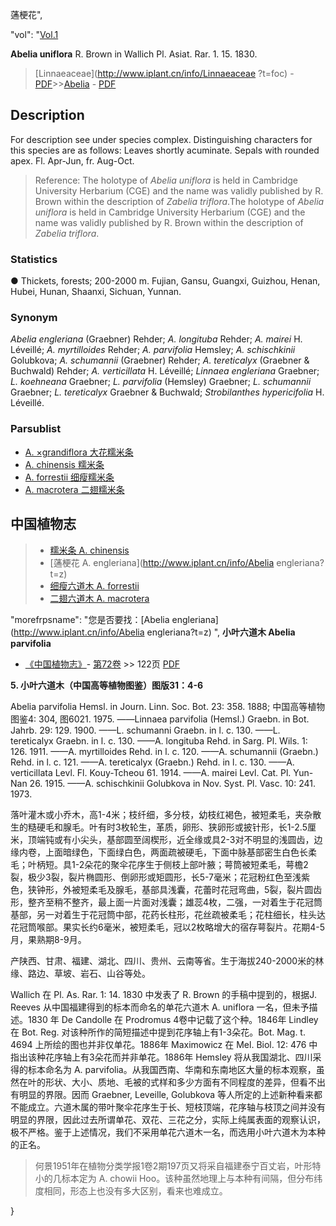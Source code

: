 蓪梗花",

  "vol": "[Vol.1](http://iplant.cnhttp://iplant.cn/foc/vol/1)

**Abelia uniflora** R. Brown in Wallich Pl. Asiat. Rar. 1. 15. 1830.

> [Linnaeaceae](http://www.iplant.cn/info/Linnaeaceae ?t=foc) - [PDF](http://iplant.cn/foc/pdf/Linnaeaceae.pdf)>>[Abelia](Abelia-糯米条属.md) - [PDF](http://www.iplant.cn/foc/pdf/Abelia.pdf)

## Description

For description see under species complex. Distinguishing characters for this species are as follows: Leaves shortly acuminate. Sepals with rounded apex. Fl. Apr-Jun, fr. Aug-Oct.

> Reference: 
> The holotype of *Abelia uniflora* is held in Cambridge University Herbarium (CGE) and the name was validly published by R. Brown within the description of *Zabelia triflora*.The holotype of *Abelia uniflora* is held in Cambridge University Herbarium (CGE) and the name was validly published by R. Brown within the description of *Zabelia triflora*.

### Statistics
● Thickets, forests; 200-2000 m. Fujian, Gansu, Guangxi, Guizhou, Henan, Hubei, Hunan, Shaanxi, Sichuan, Yunnan.

### Synonym
*Abelia engleriana* (Graebner) Rehder; *A. longituba* Rehder; *A. mairei* H. Léveillé; *A. myrtilloides* Rehder; *A. parvifolia* Hemsley; *A. schischkinii* Golubkova; *A. schumannii* (Graebner) Rehder; *A. tereticalyx* (Graebner & Buchwald) Rehder; *A. verticillata* H. Léveillé; *Linnaea engleriana* Graebner; *L. koehneana* Graebner; *L. parvifolia* (Hemsley) Graebner; *L. schumannii* Graebner; *L. tereticalyx* Graebner & Buchwald; *Strobilanthes hypericifolia* H. Léveillé.

### Parsublist

* [A.  ×grandiflora  大花糯米条](Abelia-×-grandiflora-大花糯米条.md)
* [A.  chinensis  糯米条](Abelia-chinensis-糯米条.md)
* [A.  forrestii  细瘦糯米条](Abelia-forrestii-细瘦糯米条.md)
* [A.  macrotera  二翅糯米条](Abelia-macrotera-二翅糯米条.md)

## 中国植物志

> * [糯米条  A.  chinensis](Abelia-chinensis-糯米条.md)
> * [蓪梗花  A.  engleriana](http://www.iplant.cn/info/Abelia engleriana?t=z)
> * [细瘦六道木  A.  forrestii](Abelia-forrestii-细瘦糯米条.md)
> * [二翅六道木  A.  macrotera](Abelia-macrotera-二翅糯米条.md)

  "morefrpsname": "您是否要找：<span class='spantxt'>[Abelia engleriana](http://www.iplant.cn/info/Abelia engleriana?t=z) ",
**小叶六道木 Abelia parvifolia**

* [《中国植物志》](http://www.iplant.cn/frps)- [第72卷](http://www.iplant.cn/frps/vol/72) >> 122页 [PDF](http://www.iplant.cn/frps/pdf/72/122.PDF)

**5. 小叶六道木（中国高等植物图鉴）图版31：4-6**

Abelia parvifolia Hemsl. in Journ. Linn. Soc. Bot. 23: 358. 1888; 中国高等植物图鉴4: 304, 图6021. 1975. ——Linnaea parvifolia (Hemsl.) Graebn. in Bot. Jahrb. 29: 129. 1900. ——L. schumanni Graebn. in l. c. 130. ——L. tereticalyx Graebn. in l. c. 130. ——A. longituba Rehd. in Sarg. Pl. Wils. 1: 126. 1911. ——A. myrtilloides Rehd. in l. c. 120. ——A. schumannii (Graebn.) Rehd. in l. c. 121. ——A. tereticalyx (Graebn.) Rehd. in l. c. 130. ——A. verticillata Levl. Fl. Kouy-Tcheou 61. 1914. ——A. mairei Levl. Cat. Pl. Yun-Nan 26. 1915. ——A. schischkinii Golubkova in Nov. Syst. Pl. Vasc. 10: 241. 1973.

落叶灌木或小乔木，高1-4米；枝纤细，多分枝，幼枝红褐色，被短柔毛，夹杂散生的糙硬毛和腺毛。叶有时3枚轮生，革质，卵形、狭卵形或披针形，长1-2.5厘米，顶端钝或有小尖头，基部圆至阔楔形，近全缘或具2-3对不明显的浅圆齿，边缘内卷，上面暗绿色，下面绿白色，两面疏被硬毛，下面中脉基部密生白色长柔毛；叶柄短。具1-2朵花的聚伞花序生于侧枝上部叶腋；萼筒被短柔毛，萼檐2裂，极少3裂，裂片椭圆形、倒卵形或矩圆形，长5-7毫米；花冠粉红色至浅紫色，狭钟形，外被短柔毛及腺毛，基部具浅囊，花蕾时花冠弯曲，5裂，裂片圆齿形，整齐至稍不整齐，最上面一片面对浅囊；雄蕊4枚，二强，一对着生于花冠筒基部，另一对着生于花冠筒中部，花药长柱形，花丝疏被柔毛；花柱细长，柱头达花冠筒喉部。果实长约6毫米，被短柔毛，冠以2枚略增大的宿存萼裂片。花期4-5月，果熟期8-9月。

产陕西、甘肃、福建、湖北、四川、贵州、云南等省。生于海拔240-2000米的林缘、路边、草坡、岩石、山谷等处。

Wallich 在 Pl. As. Rar. 1: 14. 1830 中发表了 R. Brown 的手稿中提到的，根据J. Reeves 从中国福建得到的标本而命名的单花六道木 A. uniflora 一名，但未予描述。1830 年 De Candolle 在 Prodromus 4卷中记载了这个种。1846年 Lindley 在 Bot. Reg. 对该种所作的简短描述中提到花序轴上有1-3朵花。Bot. Mag. t. 4694 上所绘的图也并非仅单花。1886年 Maximowicz 在 Mel. Biol. 12: 476 中指出该种花序轴上有3朵花而并非单花。1886年 Hemsley 将从我国湖北、四川采得的标本命名为 A. parvifolia。从我国西南、华南和东南地区大量的标本观察，虽然在叶的形状、大小、质地、毛被的式样和多少方面有不同程度的差异，但看不出有明显的界限。因而 Graebner, Leveille, Golubkova 等人所定的上述新种看来都不能成立。六道木属的带叶聚伞花序生于长、短枝顶端，花序轴与枝顶之间并没有明显的界限，因此过去所谓单花、双花、三花之分，实际上纯属表面的观察认识，极不严格。鉴于上述情况，我们不采用单花六道木一名，而选用小叶六道木为本种的正名。

> 何景1951年在植物分类学报1卷2期197页又将采自福建泰宁百丈岩，叶形特小的几标本定为 A. chowii Hoo。该种虽然地理上与本种有间隔，但分布纬度相同，形态上也没有多大区别，看来也难成立。

}
